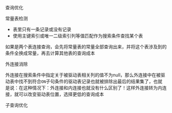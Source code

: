 查询优化

常量表检测

- 表里只有一条记录或没有记录
- 使用主键索引或唯一二级索引列等值匹配作为搜索条件查找某个表

如果是两个表连接查询，会先将常量表的常量全部查询出来，并将这个表涉及到的条件全换成常量，再去计算其他表的查询成本

外连接消除

外连接在搜索条件中指定关于被驱动表相关列的值不为null，那么外连接中在被驱动表中找不到符合`ON`子句条件的驱动表记录也就被排除出最后的结果集了，也就是说：在这种情况下：外连接和内连接也就没有什么区别了！这样外连接转为内连接，就可以改变驱动表位置，选择更低的查询成本

子查询优化

